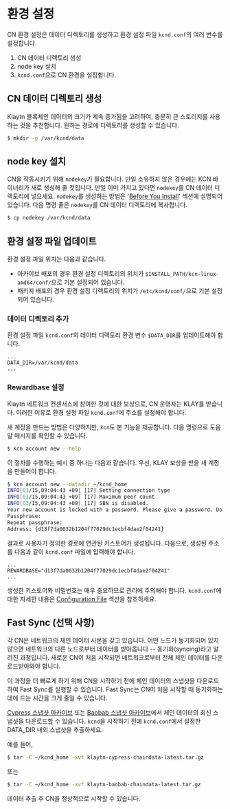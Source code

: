 # 환경 설정

CN 환경 설정은 데이터 디렉토리를 생성하고 환경 설정 파일 `kcnd.conf`의 여러 변수를 설정합니다.

1. CN 데이터 디렉토리 생성
2. node key 설치
3. `kcnd.conf`으로 CN 환경을 설정합니다.

## CN 데이터 디렉토리 생성

Klaytn 블록체인 데이터의 크기가 계속 증가됨을 고려하여, 충분히 큰 스토리지를 사용하는 것을 추천합니다. 원하는 경로에 디렉토리를 생성할 수 있습니다.

```bash
$ mkdir -p /var/kcnd/data
```

## node key 설치

CN을 작동시키기 위해 `nodekey`가 필요합니다. 만일 소유하지 않은 경우에는 KCN 바이너리가 새로 생성해 줄 것입니다. 만일 이미 가지고 있다면 `nodekey`를 CN 데이터 디렉토리에 넣으세요. `nodekey`를 생성하는 방법은 '[Before You Install](../before-you-install.md)' 섹션에 설명되어 있습니다. 다음 명령 줄은 `nodekey`를 CN 데이터 디렉토리에 복사합니다.

```bash
$ cp nodekey /var/kcnd/data
```

## 환경 설정 파일 업데이트

환경 설정 파일 위치는 다음과 같습니다.

* 아카이브 배포의 경우 환경 설정 디렉토리의 위치가 `$INSTALL_PATH/kcn-linux-amd64/conf/`으로 기본 설정되어 있습니다.
* 패키지 배포의 경우 환경 설정 디렉토리의 위치가 `/etc/kcnd/conf/`으로 기본 설정되어 있습니다.

### 데이터 디렉토리 추가

환경 설정 파일 `kcnd.conf`의 데이터 디렉토리 환경 변수 `$DATA_DIR`를 업데이트해야 합니다.

```text
...
DATA_DIR=/var/kcnd/data
...
```

### Rewardbase 설정

Klaytn 네트워크 컨센서스에 참여한 것에 대한 보상으로, CN 운영자는 KLAY를 받습니다. 이러한 이유로 환경 설정 파일 `kcnd.conf`에 주소를 설정해야 합니다.

새 계정을 만드는 방법은 다양하지만, `kcn`도 본 기능을 제공합니다. 다음 명령으로 도움말 메시지를 확인할 수 있습니다.

```bash
$ kcn account new --help
```

이 절차를 수행하는 예시 중 하나는 다음과 같습니다. 우선, KLAY 보상을 받을 새 계정을 만들어야 합니다.

```bash
$ kcn account new --datadir ~/kcnd_home
INFO[03/15,09:04:43 +09] [17] Setting connection type                   nodetype=cn conntype=-0
INFO[03/15,09:04:43 +09] [17] Maximum peer count                        KLAY=25 LES=0 total=25
INFO[03/15,09:04:43 +09] [17] SBN is disabled.
Your new account is locked with a password. Please give a password. Do not forget this password.
Passphrase:
Repeat passphrase:
Address: {d13f7da0032b1204f77029dc1ecbf4dae2f04241}
```

결과로 사용자가 정의한 경로에 연관된 키스토어가 생성됩니다. 다음으로, 생성된 주소를 다음과 같이 `kcnd.conf` 파일에 입력해야 합니다.

```text
...
REWARDBASE="d13f7da0032b1204f77029dc1ecbf4dae2f04241"
...
```

생성한 키스토어와 비밀번호는 매우 중요하므로 관리에 주의해야 합니다. `kcnd.conf`에 대한 자세한 내용은 [Configuration File](../../operation-guide/configuration.md) 섹션을 참조하세요.

## Fast Sync \(선택 사항\)

각 CN은 네트워크의 체인 데이터 사본을 갖고 있습니다. 어떤 노드가 동기화되어 있지 않으면 네트워크의 다른 노드로부터 데이터를 받아옵니다 -- 동기화(syncing)라고 알려진 과정입니다. 새로운 CN이 처음 시작되면 네트워크로부터 전체 체인 데이터를 다운로드받아와야 합니다.

이 과정을 더 빠르게 하기 위해 CN을 시작하기 전에 체인 데이터의 스냅샷을 다운로드하여 Fast Sync를 실행할 수 있습니다. Fast Sync는 CN이 처음 시작할 때 동기화하는 데에 드는 시간을 크게 줄일 수 있습니다.

[Cypress 스냅샷 아카이브](http://packages.klaytn.net/cypress/chaindata/) 또는 [Baobab 스냅샷 아카이브](http://packages.klaytn.net/baobab/chaindata/)에서 체인 데이터의 최신 스냅샷을 다운로드할 수 있습니다. `kcnd`을 시작하기 전에 `kcnd.conf`에서 설정한 DATA\_DIR 내의 스냅샷을 추출하세요.

예를 들어,

```bash
$ tar -C ~/kcnd_home -xvf klaytn-cypress-chaindata-latest.tar.gz
```

또는

```bash
$ tar -C ~/kcnd_home -xvf klaytn-baobab-chaindata-latest.tar.gz
```

데이터 추출 후 CN을 정상적으로 시작할 수 있습니다.

